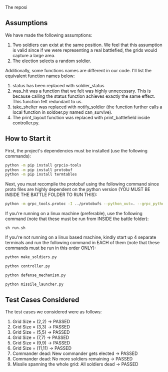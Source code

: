 The reposi
## Assumptions
We have made the following assumptions:
1. Two soldiers can exist at the same position. We feel that this assumption is valid since if we were representing a real battlefied, the grids would capture a large area.
2. The election selects a random soldier.

Additionally, some functions names are different in our code. I'll list the equivalent function names below:

1. status has been replaced with soldier_status
2. was_hit was a function that we felt was highly unnecessary. This is because calling the status function achieves exactly the same effect. This function felt redundant to us. 
3. take_shelter was replaced with notify_soldier (the function further calls a local function in soldoer.py named can_survive).
4. The print_layout function was replaced with print_battlefield inside controller.py.

## How to Start it
First, the project's dependencies must be installed (use the following commands):
```bash
python -m pip install grpcio-tools
python -m pip install protobuf
python -m pip install termtables
```

Next, you must recompile the protobuf using the following command since proto files are highly dependent on the python version (YOU MUST BE INSIDE THE BATTLE FOLDER TO RUN THIS):

```bash
python -m grpc_tools.protoc -I ../protobufs --python_out=. --grpc_python_out=. ../protobufs/messages.proto
```

If you're running on a linux machine (preferable), use the following command (note that these must be run from INSIDE the battle folder):

```
sh run.sh
```

If you're not running on a linux based machine, kindly start up 4 separate terminals and run the following command in EACH of them (note that these commands must be run in this order ONLY):

```bash
python make_soldiers.py
```

```bash
python controller.py
```

```bash
python defense_mechanism.py
```

```bash
python missile_launcher.py
```


## Test Cases Considered
The test cases we considered were as follows:
1. Grid Size = (2,2) -> PASSED
2. Grid Size = (3,3) -> PASSED
3. Grid Size = (5,5) -> PASSED
4. Grid Size = (7,7) -> PASSED
5. Grid Size = (9,9) -> PASSED
6. Grid Size = (11,11) -> PASSED
7. Commander dead: New commander gets elected -> PASSED
8. Commander dead: No more soldiers remaining -> PASSED
9. Missile spanning the whole grid: All soldiers dead -> PASSED

